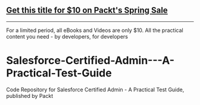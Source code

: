 ## [Get this title for $10 on Packt's Spring Sale](https://www.packt.com/V13979?utm_source=github&utm_medium=packt-github-repo&utm_campaign=spring_10_dollar_2022)
-----
For a limited period, all eBooks and Videos are only $10. All the practical content you need \- by developers, for developers

# Salesforce-Certified-Admin---A-Practical-Test-Guide
Code Repository for Salesforce Certified Admin - A Practical Test Guide, published by Packt
